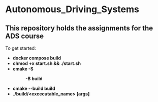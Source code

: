 # Autonomous_Driving_Systems
## This repository holds the assignments for the ADS course

To get started:
- __docker compose build__
- __chmod +x start.sh && ./start.sh__
- __cmake -S <dir where CMakelists lives> -B build__
- __cmake --build build__
- __./build/<excecutable_name> [args]__
